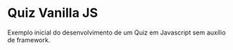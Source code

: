 # Quiz Vanilla JS

Exemplo inicial do desenvolvimento de um Quiz em Javascript sem auxílio de framework.